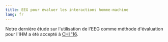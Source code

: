 ```yaml
---
title: EEG pour évaluer les interactions homme-machine
lang: fr
---
```


Notre dernière étude sur l'utilisation de l'EEG comme méthode d'évaluation pour l'IHM a été accepté à [CHI '16](http://chi2016.acm.org/).
